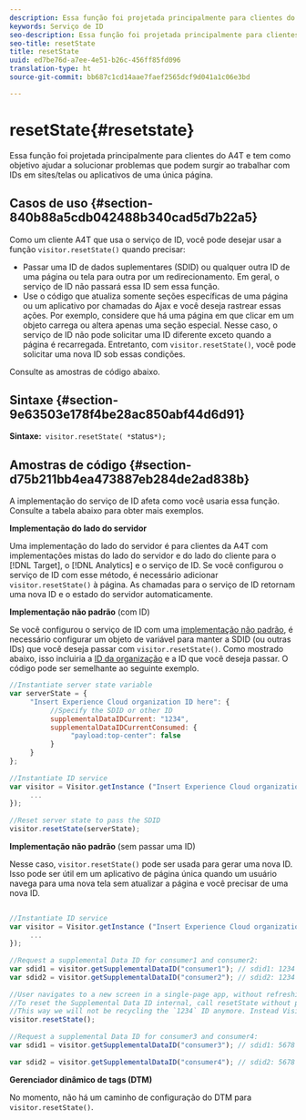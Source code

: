 ```yaml
---
description: Essa função foi projetada principalmente para clientes do A4T e tem como objetivo ajudar a solucionar problemas que podem surgir ao trabalhar com IDs em sites/telas ou aplicativos de uma única página.
keywords: Serviço de ID
seo-description: Essa função foi projetada principalmente para clientes do A4T e tem como objetivo ajudar a solucionar problemas que podem surgir ao trabalhar com IDs em sites/telas ou aplicativos de uma única página.
seo-title: resetState
title: resetState
uuid: ed7be76d-a7ee-4e51-b26c-456ff85fd096
translation-type: ht
source-git-commit: bb687c1cd14aae7faef2565dcf9d041a1c06e3bd

---
```



# resetState{#resetstate}

Essa função foi projetada principalmente para clientes do A4T e tem como objetivo ajudar a solucionar problemas que podem surgir ao trabalhar com IDs em sites/telas ou aplicativos de uma única página.

## Casos de uso {#section-840b88a5cdb042488b340cad5d7b22a5}

Como um cliente A4T que usa o serviço de ID, você pode desejar usar a função `visitor.resetState()` quando precisar:

* Passar uma ID de dados suplementares (SDID) ou qualquer outra ID de uma página ou tela para outra por um redirecionamento. Em geral, o serviço de ID não passará essa ID sem essa função.
* Use o código que atualiza somente seções específicas de uma página ou um aplicativo por chamadas do Ajax e você deseja rastrear essas ações. Por exemplo, considere que há uma página em que clicar em um objeto carrega ou altera apenas uma seção especial. Nesse caso, o serviço de ID não pode solicitar uma ID diferente exceto quando a página é recarregada. Entretanto, com `visitor.resetState()`, você pode solicitar uma nova ID sob essas condições.

Consulte as amostras de código abaixo.

## Sintaxe {#section-9e63503e178f4be28ac850abf44d6d91}

**Sintaxe:**` visitor.resetState( *`status`*);`

## Amostras de código {#section-d75b211bb4ea473887eb284de2ad838b}

A implementação do serviço de ID afeta como você usaria essa função. Consulte a tabela abaixo para obter mais exemplos.

**Implementação do lado do servidor**

Uma implementação do lado do servidor é para clientes da A4T com implementações mistas do lado do servidor e do lado do cliente para o [!DNL Target], o [!DNL Analytics] e o serviço de ID. Se você configurou o serviço de ID com esse método, é necessário adicionar `visitor.resetState()` à página. As chamadas para o serviço de ID retornam uma nova ID e o estado do servidor automaticamente.

**Implementação não padrão** (com ID)

Se você configurou o serviço de ID com uma [implementação não padrão](../../mcvid-implementation-guides/mcvid-implementation-guides.md#section-2c4f2db1f9704315a7cccab6d2e07113), é necessário configurar um objeto de variável para manter a SDID (ou outras IDs) que você deseja passar com `visitor.resetState()`. Como mostrado abaixo, isso incluiria a [ID da organização](../../mcvid-reference/mcvid-requirements.md#section-a02f537129a64ffbb690d5738d360c26) e a ID que você deseja passar. O código pode ser semelhante ao seguinte exemplo.

```js
//Instantiate server state variable 
var serverState = { 
     "Insert Experience Cloud organization ID here": { 
          //Specify the SDID or other ID 
          supplementalDataIDCurrent: "1234", 
          supplementalDataIDCurrentConsumed: { 
               "payload:top-center": false 
          } 
     } 
}; 
 
//Instantiate ID service 
var visitor = Visitor.getInstance ("Insert Experience Cloud organization ID here", { 
     ... 
}); 
 
//Reset server state to pass the SDID 
visitor.resetState(serverState);
```

**Implementação não padrão** (sem passar uma ID)

Nesse caso, `visitor.resetState()` pode ser usada para gerar uma nova ID. Isso pode ser útil em um aplicativo de página única quando um usuário navega para uma nova tela sem atualizar a página e você precisar de uma nova ID.

```js
 
//Instantiate ID service 
var visitor = Visitor.getInstance ("Insert Experience Cloud organization ID here", { 
     ... 
}); 
 
//Request a supplemental Data ID for consumer1 and consumer2: 
var sdid1 = visitor.getSupplementalDataID("consumer1"); // sdid1: 1234 
var sdid2 = visitor.getSupplementalDataID("consumer2"); // sdid2: 1234 
 
//User navigates to a new screen in a single-page app, without refreshing the page. 
//To reset the Supplemental Data ID internal, call resetState without passing any parameters. 
//This way we will not be recycling the `1234` ID anymore. Instead Visitor will generate a new supplemental Data ID going forward. 
visitor.resetState(); 
 
//Request a supplemental Data ID for consumer3 and consumer4: 
var sdid1 = visitor.getSupplementalDataID("consumer3"); // sdid1: 5678 
 
var sdid2 = visitor.getSupplementalDataID("consumer4"); // sdid2: 5678
```

**Gerenciador dinâmico de tags (DTM)**

No momento, não há um caminho de configuração do DTM para `visitor.resetState()`.
